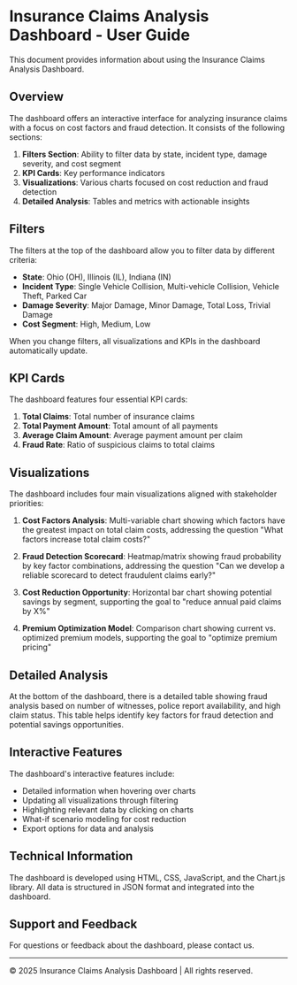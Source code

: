 # Insurance Claims Analysis Dashboard - User Guide

This document provides information about using the Insurance Claims Analysis Dashboard.

## Overview

The dashboard offers an interactive interface for analyzing insurance claims with a focus on cost factors and fraud detection. It consists of the following sections:

1. **Filters Section**: Ability to filter data by state, incident type, damage severity, and cost segment
2. **KPI Cards**: Key performance indicators
3. **Visualizations**: Various charts focused on cost reduction and fraud detection
4. **Detailed Analysis**: Tables and metrics with actionable insights

## Filters

The filters at the top of the dashboard allow you to filter data by different criteria:

- **State**: Ohio (OH), Illinois (IL), Indiana (IN)
- **Incident Type**: Single Vehicle Collision, Multi-vehicle Collision, Vehicle Theft, Parked Car
- **Damage Severity**: Major Damage, Minor Damage, Total Loss, Trivial Damage
- **Cost Segment**: High, Medium, Low

When you change filters, all visualizations and KPIs in the dashboard automatically update.

## KPI Cards

The dashboard features four essential KPI cards:

1. **Total Claims**: Total number of insurance claims
2. **Total Payment Amount**: Total amount of all payments
3. **Average Claim Amount**: Average payment amount per claim
4. **Fraud Rate**: Ratio of suspicious claims to total claims

## Visualizations

The dashboard includes four main visualizations aligned with stakeholder priorities:

1. **Cost Factors Analysis**: Multi-variable chart showing which factors have the greatest impact on total claim costs, addressing the question "What factors increase total claim costs?"

2. **Fraud Detection Scorecard**: Heatmap/matrix showing fraud probability by key factor combinations, addressing the question "Can we develop a reliable scorecard to detect fraudulent claims early?"

3. **Cost Reduction Opportunity**: Horizontal bar chart showing potential savings by segment, supporting the goal to "reduce annual paid claims by X%"

4. **Premium Optimization Model**: Comparison chart showing current vs. optimized premium models, supporting the goal to "optimize premium pricing"

## Detailed Analysis

At the bottom of the dashboard, there is a detailed table showing fraud analysis based on number of witnesses, police report availability, and high claim status. This table helps identify key factors for fraud detection and potential savings opportunities.

## Interactive Features

The dashboard's interactive features include:

- Detailed information when hovering over charts
- Updating all visualizations through filtering
- Highlighting relevant data by clicking on charts
- What-if scenario modeling for cost reduction
- Export options for data and analysis

## Technical Information

The dashboard is developed using HTML, CSS, JavaScript, and the Chart.js library. All data is structured in JSON format and integrated into the dashboard.

## Support and Feedback

For questions or feedback about the dashboard, please contact us.

---

© 2025 Insurance Claims Analysis Dashboard | All rights reserved.

